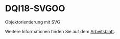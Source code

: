 # DQI18-SVGOO
Objektorientierung mit SVG

Weitere Informationen finden Sie auf dem [Arbeitsblatt](https://github.com/Hananja/DQI18-SVGOO/blob/master/Arbeitsblatt.pdf).
